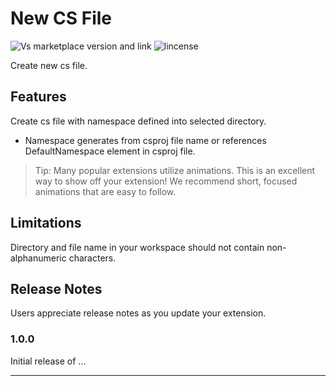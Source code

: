 # New CS File

![Vs marketplace version and link](#) ![lincense](#)

Create new cs file.

## Features

Create cs file with namespace defined into selected directory.

- Namespace generates from csproj file name or references DefaultNamespace element in csproj file.

> Tip: Many popular extensions utilize animations. This is an excellent way to show off your extension! We recommend short, focused animations that are easy to follow.

## Limitations

Directory and file name in your workspace should not contain non-alphanumeric characters.

## Release Notes

Users appreciate release notes as you update your extension.

### 1.0.0

Initial release of ...

---
